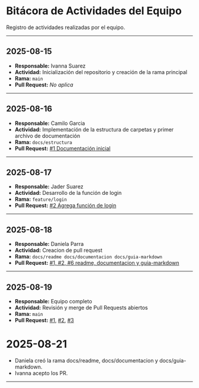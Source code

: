 # Bitácora de Actividades del Equipo

Registro de actividades realizadas por el equipo.

---

## 2025-08-15

- **Responsable:** Ivanna Suarez
- **Actividad:** Inicialización del repositorio y creación de la rama principal
- **Rama:** `main`
- **Pull Request:** _No aplica_

---

## 2025-08-16

- **Responsable:** Camilo Garcia
- **Actividad:** Implementación de la estructura de carpetas y primer archivo de documentación
- **Rama:** `docs/estructura`
- **Pull Request:** [#1 Documentación inicial](https://github.com/owner/repo/pull/1)

---

## 2025-08-17

- **Responsable:** Jader Suarez 
- **Actividad:** Desarrollo de la función de login
- **Rama:** `feature/login`
- **Pull Request:** [#2 Agrega función de login](https://github.com/owner/repo/pull/2)

---

## 2025-08-18

- **Responsable:** Daniela Parra 
- **Actividad:** Creacion de pull request
- **Rama:** `docs/readme docs/documentacion docs/guia-markdown`
- **Pull Request:** [#1, #2, #6 readme, documentacion y guia-markdown](https://github.com/owner/repo/pull/3)

---

## 2025-08-19

- **Responsable:** Equipo completo
- **Actividad:** Revisión y merge de Pull Requests abiertos
- **Rama:** `main`
- **Pull Request:** [#1](https://github.com/owner/repo/pull/1), [#2](https://github.com/owner/repo/pull/2), [#3](https://github.com/owner/repo/pull/3)


# 2025-08-21 
- Daniela creó la rama docs/readme, docs/documentacion y docs/guia-markdown.
- Ivanna acepto los PR.

---

